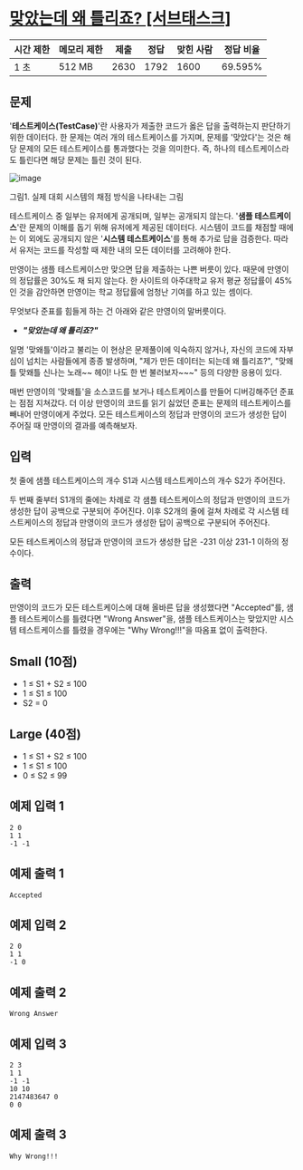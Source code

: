 # [맞았는데 왜 틀리죠? [서브태스크]](https://www.acmicpc.net/problem/15820)

| 시간 제한 | 메모리 제한 | 제출 | 정답 | 맞힌 사람 | 정답 비율 |
| --- | --- | --- | --- | --- | --- |
| 1 초 | 512 MB | 2630 | 1792 | 1600 | 69.595% |

## 문제

'**테스트케이스(TestCase)**'란 사용자가 제출한 코드가 옳은 답을 출력하는지 판단하기 위한 데이터다. 한 문제는 여러 개의 테스트케이스를 가지며, 문제를 '맞았다'는 것은 해당 문제의 모든 테스트케이스를 통과했다는 것을 의미한다. 즉, 하나의 테스트케이스라도 틀린다면 해당 문제는 틀린 것이 된다.

![image](https://onlinejudgeimages.s3-ap-northeast-1.amazonaws.com/problem/15820/1.png)

그림1. 실제 대회 시스템의 채점 방식을 나타내는 그림

테스트케이스 중 일부는 유저에게 공개되며, 일부는 공개되지 않는다. '**샘플 테스트케이스**'란 문제의 이해를 돕기 위해 유저에게 제공된 데이터다. 시스템이 코드를 채점할 때에는 이 외에도 공개되지 않은 '**시스템 테스트케이스**'를 통해 추가로 답을 검증한다. 따라서 유저는 코드를 작성할 때 제한 내의 모든 데이터를 고려해야 한다.

만영이는 샘플 테스트케이스만 맞으면 답을 제출하는 나쁜 버릇이 있다. 때문에 만영이의 정답률은 30%도 채 되지 않는다. 한 사이트의 아주대학교 유저 평균 정답률이 45%인 것을 감안하면 만영이는 학교 정답률에 엄청난 기여를 하고 있는 셈이다.

무엇보다 준표를 힘들게 하는 건 아래와 같은 만영이의 말버릇이다.

- ***"맞았는데 왜 틀리죠?"***

일명 '맞왜틀'이라고 불리는 이 현상은 문제풀이에 익숙하지 않거나, 자신의 코드에 자부심이 넘치는 사람들에게 종종 발생하며, "제가 만든 데이터는 되는데 왜 틀리죠?", "맞왜틀 맞왜틀 신나는 노래~~ 헤이! 나도 한 번 불러보자~~~" 등의 다양한 응용이 있다.

매번 만영이의 '맞왜틀'을 소스코드를 보거나 테스트케이스를 만들어 디버깅해주던 준표는 점점 지쳐갔다. 더 이상 만영이의 코드를 읽기 싫었던 준표는 문제의 테스트케이스를 빼내어 만영이에게 주었다. 모든 테스트케이스의 정답과 만영이의 코드가 생성한 답이 주어질 때 만영이의 결과를 예측해보자.

## 입력

첫 줄에 샘플 테스트케이스의 개수 S1과 시스템 테스트케이스의 개수 S2가 주어진다.

두 번째 줄부터 S1개의 줄에는 차례로 각 샘플 테스트케이스의 정답과 만영이의 코드가 생성한 답이 공백으로 구분되어 주어진다. 이후 S2개의 줄에 걸쳐 차례로 각 시스템 테스트케이스의 정답과 만영이의 코드가 생성한 답이 공백으로 구분되어 주어진다.

모든 테스트케이스의 정답과 만영이의 코드가 생성한 답은 -231 이상 231-1 이하의 정수이다.

## 출력

만영이의 코드가 모든 테스트케이스에 대해 올바른 답을 생성했다면 "Accepted"를, 샘플 테스트케이스를 틀렸다면 "Wrong Answer"을, 샘플 테스트케이스는 맞았지만 시스템 테스트케이스를 틀렸을 경우에는 "Why Wrong!!!"을 따옴표 없이 출력한다.

## Small (10점)

- 1 ≤ S1 + S2 ≤ 100
- 1 ≤ S1 ≤ 100
- S2 = 0

## Large (40점)

- 1 ≤ S1 + S2 ≤ 100
- 1 ≤ S1 ≤ 100
- 0 ≤ S2 ≤ 99

## 예제 입력 1

```
2 0
1 1
-1 -1

```

## 예제 출력 1

```
Accepted

```

## 예제 입력 2

```
2 0
1 1
-1 0

```

## 예제 출력 2

```
Wrong Answer

```

## 예제 입력 3

```
2 3
1 1
-1 -1
10 10
2147483647 0
0 0

```

## 예제 출력 3

```
Why Wrong!!!
```
